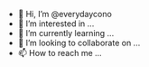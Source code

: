 - 👋 Hi, I’m @everydaycono
- 👀 I’m interested in ...
- 🌱 I’m currently learning ...
- 💞️ I’m looking to collaborate on ...
- 📫 How to reach me ...

<!---
everydaycono/everydaycono is a ✨ special ✨ repository because its `README.md` (this file) appears on your GitHub profile.
You can click the Preview link to take a look at your changes.
--->
